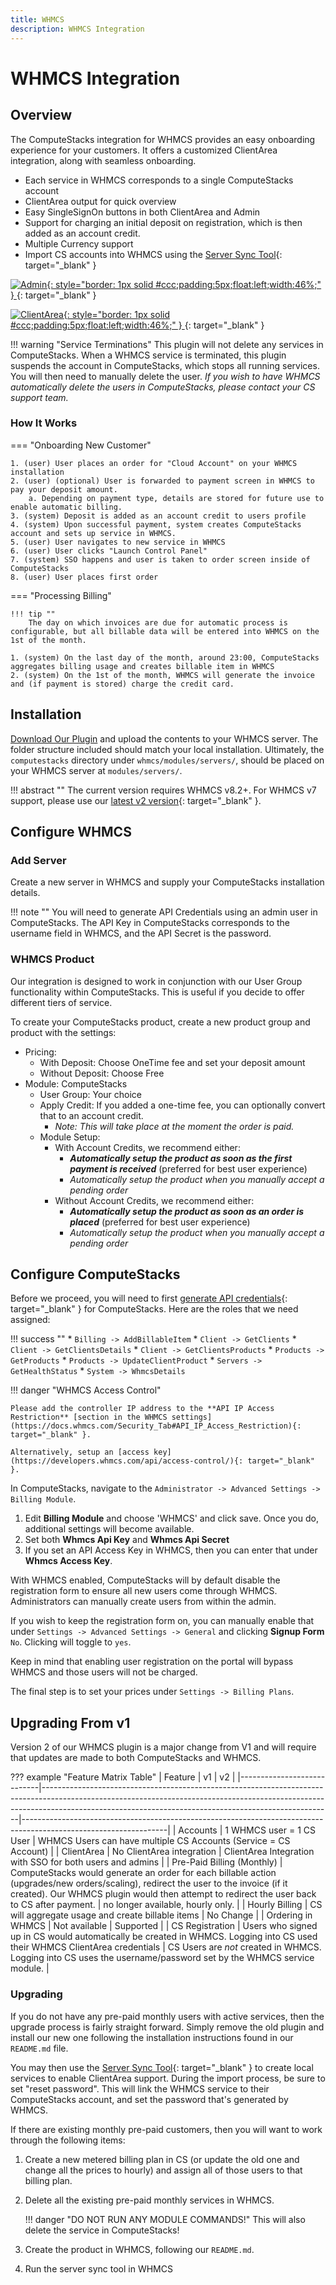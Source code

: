 ```yaml
---
title: WHMCS
description: WHMCS Integration
---
```

# WHMCS Integration

## Overview

The ComputeStacks integration for WHMCS provides an easy onboarding experience for your customers. It offers a customized ClientArea integration, along with seamless onboarding.

* Each service in WHMCS corresponds to a single ComputeStacks account
* ClientArea output for quick overview
* Easy SingleSignOn buttons in both ClientArea and Admin
* Support for charging an initial deposit on registration, which is then added as an account credit.
* Multiple Currency support
* Import CS accounts into WHMCS using the [Server Sync Tool](https://docs.whmcs.com/Server_Sync_Tool){: target="_blank" }

[ ![Admin](/images/content/whmcs/whmcs-admin-service.png){: style="border: 1px solid #ccc;padding:5px;float:left;width:46%;" } ](/images/content/whmcs/whmcs-admin-service.png){: target="_blank" }

[ ![ClientArea](/images/content/whmcs/whmcs-clientarea.png){: style="border: 1px solid #ccc;padding:5px;float:left;width:46%;" } ](/images/content/whmcs/whmcs-clientarea.png){: target="_blank" }

<div style="clear:both;"></div>

!!! warning "Service Terminations"
    This plugin will not delete any services in ComputeStacks. When a WHMCS service is terminated, this plugin suspends the account in ComputeStacks, which stops all running services. You will then need to manually delete the user. _If you wish to have WHMCS automatically delete the users in ComputeStacks, please contact your CS support team._

### How It Works

=== "Onboarding New Customer"
    
    1. (user) User places an order for "Cloud Account" on your WHMCS installation
    2. (user) (optional) User is forwarded to payment screen in WHMCS to pay your deposit amount.
        a. Depending on payment type, details are stored for future use to enable automatic billing.
    3. (system) Deposit is added as an account credit to users profile
    4. (system) Upon successful payment, system creates ComputeStacks account and sets up service in WHMCS.
    5. (user) User navigates to new service in WHMCS
    6. (user) User clicks "Launch Control Panel"
    7. (system) SSO happens and user is taken to order screen inside of ComputeStacks
    8. (user) User places first order

=== "Processing Billing"

    !!! tip ""
        The day on which invoices are due for automatic process is configurable, but all billable data will be entered into WHMCS on the 1st of the month.

    1. (system) On the last day of the month, around 23:00, ComputeStacks aggregates billing usage and creates billable item in WHMCS
    2. (system) On the 1st of the month, WHMCS will generate the invoice and (if payment is stored) charge the credit card.

## Installation

[Download Our Plugin](https://github.com/ComputeStacks/billing-whmcs/archive/master.zip) and upload the contents to your WHMCS server. The folder structure included should match your local installation. Ultimately, the `computestacks` directory under `whmcs/modules/servers/`, should be placed on your WHMCS server at `modules/servers/`.

!!! abstract ""
    The current version requires WHMCS v8.2+. For WHMCS v7 support, please use our [latest v2 version](https://github.com/ComputeStacks/billing-whmcs/releases){: target="_blank" }.

## Configure WHMCS

### Add Server

Create a new server in WHMCS and supply your ComputeStacks installation details.

!!! note ""
    You will need to generate API Credentials using an admin user in ComputeStacks. The API Key in ComputeStacks corresponds to the username field in WHMCS, and the API Secret is the password.

### WHMCS Product

Our integration is designed to work in conjunction with our User Group functionality within ComputeStacks. This is useful if you decide to offer different tiers of service.

To create your ComputeStacks product, create a new product group and product with the settings:

* Pricing:
  * With Deposit: Choose OneTime fee and set your deposit amount
  * Without Deposit: Choose Free
* Module: ComputeStacks
  * User Group: Your choice
  * Apply Credit: If you added a one-time fee, you can optionally convert that to an account credit.
    * _Note: This will take place at the moment the order is paid._
  * Module Setup:
    * With Account Credits, we recommend either:
        * _**Automatically setup the product as soon as the first payment is received**_ (preferred for best user experience)
        * _Automatically setup the product when you manually accept a pending order_
    * Without Account Credits, we recommend either:
        * _**Automatically setup the product as soon as an order is placed**_ (preferred for best user experience)
        * _Automatically setup the product when you manually accept a pending order_

## Configure ComputeStacks

Before we proceed, you will need to first [generate API credentials](https://docs.whmcs.com/API_Authentication_Credentials){: target="_blank" } for ComputeStacks. Here are the roles that we need assigned:

!!! success ""
    * `Billing -> AddBillableItem`
    * `Client -> GetClients`
    * `Client -> GetClientsDetails`
    * `Client -> GetClientsProducts`
    * `Products -> GetProducts`
    * `Products -> UpdateClientProduct`
    * `Servers -> GetHealthStatus`
    * `System -> WhmcsDetails`

!!! danger "WHMCS Access Control"

    Please add the controller IP address to the **API IP Access Restriction** [section in the WHMCS settings](https://docs.whmcs.com/Security_Tab#API_IP_Access_Restriction){: target="_blank" }.

    Alternatively, setup an [access key](https://developers.whmcs.com/api/access-control/){: target="_blank" }.

In ComputeStacks, navigate to the `Administrator -> Advanced Settings -> Billing Module`.

1. Edit **Billing Module** and choose 'WHMCS' and click save. Once you do, additional settings will become available.
2. Set both **Whmcs Api Key** and **Whmcs Api Secret**
3. If you set an API Access Key in WHMCS, then you can enter that under **Whmcs Access Key**.

With WHMCS enabled, ComputeStacks will by default disable the registration form to ensure all new users come through WHMCS. Administrators can manually create users from within the admin.

If you wish to keep the registration form on, you can manually enable that under `Settings -> Advanced Settings -> General` and clicking **Signup Form** `No`. Clicking will toggle to `yes`.

Keep in mind that enabling user registration on the portal will bypass WHMCS and those users will not be charged. 

The final step is to set your prices under `Settings -> Billing Plans`.

## Upgrading From v1

Version 2 of our WHMCS plugin is a major change from V1 and will require that updates are made to both ComputeStacks and WHMCS.

??? example "Feature Matrix Table"
    | Feature                    | v1                                                                                                                                                                                                                                 | v2                                                                                                               |
    |----------------------------|------------------------------------------------------------------------------------------------------------------------------------------------------------------------------------------------------------------------------------|------------------------------------------------------------------------------------------------------------------|
    | Accounts                   | 1 WHMCS user = 1 CS User                                                                                                                                                                                                           | WHMCS Users can have multiple CS Accounts (Service = CS Account)                                                 |
    | ClientArea                 | No ClientArea integration                                                                                                                                                                                                          | ClientArea Integration with SSO for both users and admins                                                        |
    | Pre-Paid Billing (Monthly) | ComputeStacks would generate an order for each billable action (upgrades/new orders/scaling), redirect the user to the invoice (if it created). Our WHMCS plugin would then attempt to redirect the user back to CS after payment. | no longer available, hourly only.                                                                                |
    | Hourly Billing             | CS will aggregate usage and create billable items                                                                                                                                                                                  | No Change                                                                                                        |
    | Ordering in WHMCS          | Not available                                                                                                                                                                                                                      | Supported                                                                                                        |
    | CS Registration            | Users who signed up in CS would automatically be created in WHMCS. Logging into CS used their WHMCS ClientArea credentials                                                                                                         | CS Users are _not_ created in WHMCS. Logging into CS uses the username/password set by the WHMCS service module. |

### Upgrading

If you do not have any pre-paid monthly users with active services, then the upgrade process is fairly straight forward. Simply remove the old plugin and install our new one following the installation instructions found in our `README.md` file.

You may then use the [Server Sync Tool](https://docs.whmcs.com/Server_Sync_Tool){: target="_blank" } to create local services to enable ClientArea support. During the import process, be sure to set "reset password". This will link the WHMCS service to their ComputeStacks account, and set the password that's generated by WHMCS.

If there are existing monthly pre-paid customers, then you will want to work through the following items:

1. Create a new metered billing plan in CS (or update the old one and change all the prices to hourly) and assign all of those users to that billing plan.
2. Delete all the existing pre-paid monthly services in WHMCS.
    
    !!! danger "DO NOT RUN ANY MODULE COMMANDS!"
        This will also delete the service in ComputeStacks!

3. Create the product in WHMCS, following our `README.md`.
4. Run the server sync tool in WHMCS
